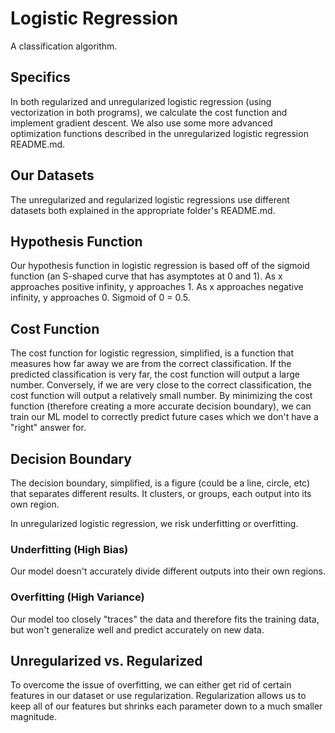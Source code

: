 # Logistic Regression
A classification algorithm.

## Specifics
In both regularized and unregularized logistic regression (using vectorization in both programs), we calculate the cost function and implement gradient descent. We also use some more advanced optimization functions described in the unregularized logistic regression README.md. 

## Our Datasets
The unregularized and regularized logistic regressions use different datasets both explained in the appropriate folder's README.md.

## Hypothesis Function
Our hypothesis function in logistic regression is based off of the sigmoid function (an S-shaped curve that has asymptotes at 0 and 1). As x approaches positive infinity, y approaches 1. As x approaches negative infinity, y approaches 0. Sigmoid of 0 = 0.5.

## Cost Function
The cost function for logistic regression, simplified, is a function that measures how far away we are from the correct classification. If the predicted classification is very far, the cost function will output a large number. Conversely, if we are very close to the correct classification, the cost function will output a relatively small number. By minimizing the cost function (therefore creating a more accurate decision boundary), we can train our ML model to correctly predict future cases which we don't have a "right" answer for.

## Decision Boundary
The decision boundary, simplified, is a figure (could be a line, circle, etc) that separates different results. It clusters, or groups, each output into its own region.

In unregularized logistic regression, we risk underfitting or overfitting.

### Underfitting (High Bias)
Our model doesn't accurately divide different outputs into their own regions.

### Overfitting (High Variance)
Our model too closely "traces" the data and therefore fits the training data, but won't generalize well and predict accurately on new data.

## Unregularized vs. Regularized
To overcome the issue of overfitting, we can either get rid of certain features in our dataset or use regularization. Regularization allows us to keep all of our features but shrinks each parameter down to a much smaller magnitude.

